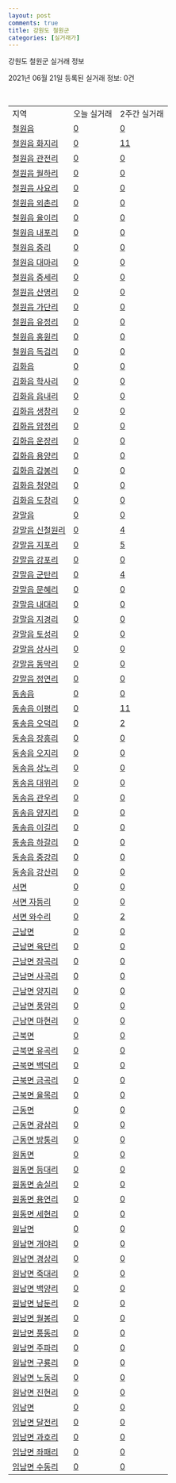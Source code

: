 ```yaml
---
layout: post
comments: true
title: 강원도 철원군
categories: [실거래가]
---
```


강원도 철원군 실거래 정보

2021년 06월 21일 등록된 실거래 정보: 0건

<script type="text/javascript">
  google.charts.load('current', {'packages':['corechart']});
  google.charts.setOnLoadCallback(drawChart);

  function drawChart() {
    var data = google.visualization.arrayToDataTable([['거래일', '매매', '전월세', '전매'], ['2021-02', 0, 2, 0], ['2021-03', 0, 1, 0], ['2021-04', 7, 3, 0], ['2021-05', 12, 0, 0], ['2021-06', 6, 8, 0]]);

    var options = {
      title: '최근 유형별 거래량 추이',
      legend: { position: 'bottom' }
    };

    var chart = new google.visualization.LineChart(document.getElementById('columnchart_material'));
    chart.draw(data, (options));
  }
</script>

<div id="columnchart_material" style="width: 450px; margin-left: -35px"></div>
<br>
<table class="sortable">
  <tr>
    <td>지역</td>
    <td>오늘 실거래</td>
    <td>2주간 실거래</td>
  </tr>

  
  <tr class="item">
    <td><a href="4278025000.html">철원읍</a></td>
    <td><a href="4278025000.html">0</a></td>
    <td><a href="4278025000.html">0</a></td>
  </tr>
    

  <tr class="item">
    <td><a href="4278025021.html">철원읍 화지리</a></td>
    <td><a href="4278025021.html">0</a></td>
    <td><a href="4278025021.html">11</a></td>
  </tr>
    

  <tr class="item">
    <td><a href="4278025022.html">철원읍 관전리</a></td>
    <td><a href="4278025022.html">0</a></td>
    <td><a href="4278025022.html">0</a></td>
  </tr>
    

  <tr class="item">
    <td><a href="4278025023.html">철원읍 월하리</a></td>
    <td><a href="4278025023.html">0</a></td>
    <td><a href="4278025023.html">0</a></td>
  </tr>
    

  <tr class="item">
    <td><a href="4278025024.html">철원읍 사요리</a></td>
    <td><a href="4278025024.html">0</a></td>
    <td><a href="4278025024.html">0</a></td>
  </tr>
    

  <tr class="item">
    <td><a href="4278025025.html">철원읍 외촌리</a></td>
    <td><a href="4278025025.html">0</a></td>
    <td><a href="4278025025.html">0</a></td>
  </tr>
    

  <tr class="item">
    <td><a href="4278025026.html">철원읍 율이리</a></td>
    <td><a href="4278025026.html">0</a></td>
    <td><a href="4278025026.html">0</a></td>
  </tr>
    

  <tr class="item">
    <td><a href="4278025027.html">철원읍 내포리</a></td>
    <td><a href="4278025027.html">0</a></td>
    <td><a href="4278025027.html">0</a></td>
  </tr>
    

  <tr class="item">
    <td><a href="4278025028.html">철원읍 중리</a></td>
    <td><a href="4278025028.html">0</a></td>
    <td><a href="4278025028.html">0</a></td>
  </tr>
    

  <tr class="item">
    <td><a href="4278025029.html">철원읍 대마리</a></td>
    <td><a href="4278025029.html">0</a></td>
    <td><a href="4278025029.html">0</a></td>
  </tr>
    

  <tr class="item">
    <td><a href="4278025030.html">철원읍 중세리</a></td>
    <td><a href="4278025030.html">0</a></td>
    <td><a href="4278025030.html">0</a></td>
  </tr>
    

  <tr class="item">
    <td><a href="4278025031.html">철원읍 산명리</a></td>
    <td><a href="4278025031.html">0</a></td>
    <td><a href="4278025031.html">0</a></td>
  </tr>
    

  <tr class="item">
    <td><a href="4278025032.html">철원읍 가단리</a></td>
    <td><a href="4278025032.html">0</a></td>
    <td><a href="4278025032.html">0</a></td>
  </tr>
    

  <tr class="item">
    <td><a href="4278025033.html">철원읍 유정리</a></td>
    <td><a href="4278025033.html">0</a></td>
    <td><a href="4278025033.html">0</a></td>
  </tr>
    

  <tr class="item">
    <td><a href="4278025034.html">철원읍 홍원리</a></td>
    <td><a href="4278025034.html">0</a></td>
    <td><a href="4278025034.html">0</a></td>
  </tr>
    

  <tr class="item">
    <td><a href="4278025035.html">철원읍 독검리</a></td>
    <td><a href="4278025035.html">0</a></td>
    <td><a href="4278025035.html">0</a></td>
  </tr>
    

  <tr class="item">
    <td><a href="4278025300.html">김화읍</a></td>
    <td><a href="4278025300.html">0</a></td>
    <td><a href="4278025300.html">0</a></td>
  </tr>
    

  <tr class="item">
    <td><a href="4278025321.html">김화읍 학사리</a></td>
    <td><a href="4278025321.html">0</a></td>
    <td><a href="4278025321.html">0</a></td>
  </tr>
    

  <tr class="item">
    <td><a href="4278025322.html">김화읍 읍내리</a></td>
    <td><a href="4278025322.html">0</a></td>
    <td><a href="4278025322.html">0</a></td>
  </tr>
    

  <tr class="item">
    <td><a href="4278025323.html">김화읍 생창리</a></td>
    <td><a href="4278025323.html">0</a></td>
    <td><a href="4278025323.html">0</a></td>
  </tr>
    

  <tr class="item">
    <td><a href="4278025324.html">김화읍 암정리</a></td>
    <td><a href="4278025324.html">0</a></td>
    <td><a href="4278025324.html">0</a></td>
  </tr>
    

  <tr class="item">
    <td><a href="4278025325.html">김화읍 운장리</a></td>
    <td><a href="4278025325.html">0</a></td>
    <td><a href="4278025325.html">0</a></td>
  </tr>
    

  <tr class="item">
    <td><a href="4278025326.html">김화읍 용양리</a></td>
    <td><a href="4278025326.html">0</a></td>
    <td><a href="4278025326.html">0</a></td>
  </tr>
    

  <tr class="item">
    <td><a href="4278025327.html">김화읍 감봉리</a></td>
    <td><a href="4278025327.html">0</a></td>
    <td><a href="4278025327.html">0</a></td>
  </tr>
    

  <tr class="item">
    <td><a href="4278025328.html">김화읍 청양리</a></td>
    <td><a href="4278025328.html">0</a></td>
    <td><a href="4278025328.html">0</a></td>
  </tr>
    

  <tr class="item">
    <td><a href="4278025329.html">김화읍 도창리</a></td>
    <td><a href="4278025329.html">0</a></td>
    <td><a href="4278025329.html">0</a></td>
  </tr>
    

  <tr class="item">
    <td><a href="4278025600.html">갈말읍</a></td>
    <td><a href="4278025600.html">0</a></td>
    <td><a href="4278025600.html">0</a></td>
  </tr>
    

  <tr class="item">
    <td><a href="4278025621.html">갈말읍 신철원리</a></td>
    <td><a href="4278025621.html">0</a></td>
    <td><a href="4278025621.html">4</a></td>
  </tr>
    

  <tr class="item">
    <td><a href="4278025622.html">갈말읍 지포리</a></td>
    <td><a href="4278025622.html">0</a></td>
    <td><a href="4278025622.html">5</a></td>
  </tr>
    

  <tr class="item">
    <td><a href="4278025623.html">갈말읍 강포리</a></td>
    <td><a href="4278025623.html">0</a></td>
    <td><a href="4278025623.html">0</a></td>
  </tr>
    

  <tr class="item">
    <td><a href="4278025624.html">갈말읍 군탄리</a></td>
    <td><a href="4278025624.html">0</a></td>
    <td><a href="4278025624.html">4</a></td>
  </tr>
    

  <tr class="item">
    <td><a href="4278025625.html">갈말읍 문혜리</a></td>
    <td><a href="4278025625.html">0</a></td>
    <td><a href="4278025625.html">0</a></td>
  </tr>
    

  <tr class="item">
    <td><a href="4278025626.html">갈말읍 내대리</a></td>
    <td><a href="4278025626.html">0</a></td>
    <td><a href="4278025626.html">0</a></td>
  </tr>
    

  <tr class="item">
    <td><a href="4278025627.html">갈말읍 지경리</a></td>
    <td><a href="4278025627.html">0</a></td>
    <td><a href="4278025627.html">0</a></td>
  </tr>
    

  <tr class="item">
    <td><a href="4278025628.html">갈말읍 토성리</a></td>
    <td><a href="4278025628.html">0</a></td>
    <td><a href="4278025628.html">0</a></td>
  </tr>
    

  <tr class="item">
    <td><a href="4278025629.html">갈말읍 상사리</a></td>
    <td><a href="4278025629.html">0</a></td>
    <td><a href="4278025629.html">0</a></td>
  </tr>
    

  <tr class="item">
    <td><a href="4278025630.html">갈말읍 동막리</a></td>
    <td><a href="4278025630.html">0</a></td>
    <td><a href="4278025630.html">0</a></td>
  </tr>
    

  <tr class="item">
    <td><a href="4278025631.html">갈말읍 정연리</a></td>
    <td><a href="4278025631.html">0</a></td>
    <td><a href="4278025631.html">0</a></td>
  </tr>
    

  <tr class="item">
    <td><a href="4278025900.html">동송읍</a></td>
    <td><a href="4278025900.html">0</a></td>
    <td><a href="4278025900.html">0</a></td>
  </tr>
    

  <tr class="item">
    <td><a href="4278025921.html">동송읍 이평리</a></td>
    <td><a href="4278025921.html">0</a></td>
    <td><a href="4278025921.html">11</a></td>
  </tr>
    

  <tr class="item">
    <td><a href="4278025922.html">동송읍 오덕리</a></td>
    <td><a href="4278025922.html">0</a></td>
    <td><a href="4278025922.html">2</a></td>
  </tr>
    

  <tr class="item">
    <td><a href="4278025923.html">동송읍 장흥리</a></td>
    <td><a href="4278025923.html">0</a></td>
    <td><a href="4278025923.html">0</a></td>
  </tr>
    

  <tr class="item">
    <td><a href="4278025924.html">동송읍 오지리</a></td>
    <td><a href="4278025924.html">0</a></td>
    <td><a href="4278025924.html">0</a></td>
  </tr>
    

  <tr class="item">
    <td><a href="4278025925.html">동송읍 상노리</a></td>
    <td><a href="4278025925.html">0</a></td>
    <td><a href="4278025925.html">0</a></td>
  </tr>
    

  <tr class="item">
    <td><a href="4278025926.html">동송읍 대위리</a></td>
    <td><a href="4278025926.html">0</a></td>
    <td><a href="4278025926.html">0</a></td>
  </tr>
    

  <tr class="item">
    <td><a href="4278025927.html">동송읍 관우리</a></td>
    <td><a href="4278025927.html">0</a></td>
    <td><a href="4278025927.html">0</a></td>
  </tr>
    

  <tr class="item">
    <td><a href="4278025928.html">동송읍 양지리</a></td>
    <td><a href="4278025928.html">0</a></td>
    <td><a href="4278025928.html">0</a></td>
  </tr>
    

  <tr class="item">
    <td><a href="4278025929.html">동송읍 이길리</a></td>
    <td><a href="4278025929.html">0</a></td>
    <td><a href="4278025929.html">0</a></td>
  </tr>
    

  <tr class="item">
    <td><a href="4278025930.html">동송읍 하갈리</a></td>
    <td><a href="4278025930.html">0</a></td>
    <td><a href="4278025930.html">0</a></td>
  </tr>
    

  <tr class="item">
    <td><a href="4278025931.html">동송읍 중강리</a></td>
    <td><a href="4278025931.html">0</a></td>
    <td><a href="4278025931.html">0</a></td>
  </tr>
    

  <tr class="item">
    <td><a href="4278025932.html">동송읍 강산리</a></td>
    <td><a href="4278025932.html">0</a></td>
    <td><a href="4278025932.html">0</a></td>
  </tr>
    

  <tr class="item">
    <td><a href="4278031000.html">서면</a></td>
    <td><a href="4278031000.html">0</a></td>
    <td><a href="4278031000.html">0</a></td>
  </tr>
    

  <tr class="item">
    <td><a href="4278031021.html">서면 자등리</a></td>
    <td><a href="4278031021.html">0</a></td>
    <td><a href="4278031021.html">0</a></td>
  </tr>
    

  <tr class="item">
    <td><a href="4278031022.html">서면 와수리</a></td>
    <td><a href="4278031022.html">0</a></td>
    <td><a href="4278031022.html">2</a></td>
  </tr>
    

  <tr class="item">
    <td><a href="4278032000.html">근남면</a></td>
    <td><a href="4278032000.html">0</a></td>
    <td><a href="4278032000.html">0</a></td>
  </tr>
    

  <tr class="item">
    <td><a href="4278032021.html">근남면 육단리</a></td>
    <td><a href="4278032021.html">0</a></td>
    <td><a href="4278032021.html">0</a></td>
  </tr>
    

  <tr class="item">
    <td><a href="4278032022.html">근남면 잠곡리</a></td>
    <td><a href="4278032022.html">0</a></td>
    <td><a href="4278032022.html">0</a></td>
  </tr>
    

  <tr class="item">
    <td><a href="4278032023.html">근남면 사곡리</a></td>
    <td><a href="4278032023.html">0</a></td>
    <td><a href="4278032023.html">0</a></td>
  </tr>
    

  <tr class="item">
    <td><a href="4278032024.html">근남면 양지리</a></td>
    <td><a href="4278032024.html">0</a></td>
    <td><a href="4278032024.html">0</a></td>
  </tr>
    

  <tr class="item">
    <td><a href="4278032025.html">근남면 풍암리</a></td>
    <td><a href="4278032025.html">0</a></td>
    <td><a href="4278032025.html">0</a></td>
  </tr>
    

  <tr class="item">
    <td><a href="4278032026.html">근남면 마현리</a></td>
    <td><a href="4278032026.html">0</a></td>
    <td><a href="4278032026.html">0</a></td>
  </tr>
    

  <tr class="item">
    <td><a href="4278033000.html">근북면</a></td>
    <td><a href="4278033000.html">0</a></td>
    <td><a href="4278033000.html">0</a></td>
  </tr>
    

  <tr class="item">
    <td><a href="4278033021.html">근북면 유곡리</a></td>
    <td><a href="4278033021.html">0</a></td>
    <td><a href="4278033021.html">0</a></td>
  </tr>
    

  <tr class="item">
    <td><a href="4278033022.html">근북면 백덕리</a></td>
    <td><a href="4278033022.html">0</a></td>
    <td><a href="4278033022.html">0</a></td>
  </tr>
    

  <tr class="item">
    <td><a href="4278033023.html">근북면 금곡리</a></td>
    <td><a href="4278033023.html">0</a></td>
    <td><a href="4278033023.html">0</a></td>
  </tr>
    

  <tr class="item">
    <td><a href="4278033024.html">근북면 율목리</a></td>
    <td><a href="4278033024.html">0</a></td>
    <td><a href="4278033024.html">0</a></td>
  </tr>
    

  <tr class="item">
    <td><a href="4278034000.html">근동면</a></td>
    <td><a href="4278034000.html">0</a></td>
    <td><a href="4278034000.html">0</a></td>
  </tr>
    

  <tr class="item">
    <td><a href="4278034021.html">근동면 광삼리</a></td>
    <td><a href="4278034021.html">0</a></td>
    <td><a href="4278034021.html">0</a></td>
  </tr>
    

  <tr class="item">
    <td><a href="4278034022.html">근동면 방통리</a></td>
    <td><a href="4278034022.html">0</a></td>
    <td><a href="4278034022.html">0</a></td>
  </tr>
    

  <tr class="item">
    <td><a href="4278035000.html">원동면</a></td>
    <td><a href="4278035000.html">0</a></td>
    <td><a href="4278035000.html">0</a></td>
  </tr>
    

  <tr class="item">
    <td><a href="4278035021.html">원동면 등대리</a></td>
    <td><a href="4278035021.html">0</a></td>
    <td><a href="4278035021.html">0</a></td>
  </tr>
    

  <tr class="item">
    <td><a href="4278035022.html">원동면 송실리</a></td>
    <td><a href="4278035022.html">0</a></td>
    <td><a href="4278035022.html">0</a></td>
  </tr>
    

  <tr class="item">
    <td><a href="4278035023.html">원동면 용연리</a></td>
    <td><a href="4278035023.html">0</a></td>
    <td><a href="4278035023.html">0</a></td>
  </tr>
    

  <tr class="item">
    <td><a href="4278035024.html">원동면 세현리</a></td>
    <td><a href="4278035024.html">0</a></td>
    <td><a href="4278035024.html">0</a></td>
  </tr>
    

  <tr class="item">
    <td><a href="4278036000.html">원남면</a></td>
    <td><a href="4278036000.html">0</a></td>
    <td><a href="4278036000.html">0</a></td>
  </tr>
    

  <tr class="item">
    <td><a href="4278036021.html">원남면 개야리</a></td>
    <td><a href="4278036021.html">0</a></td>
    <td><a href="4278036021.html">0</a></td>
  </tr>
    

  <tr class="item">
    <td><a href="4278036022.html">원남면 경상리</a></td>
    <td><a href="4278036022.html">0</a></td>
    <td><a href="4278036022.html">0</a></td>
  </tr>
    

  <tr class="item">
    <td><a href="4278036023.html">원남면 죽대리</a></td>
    <td><a href="4278036023.html">0</a></td>
    <td><a href="4278036023.html">0</a></td>
  </tr>
    

  <tr class="item">
    <td><a href="4278036024.html">원남면 백양리</a></td>
    <td><a href="4278036024.html">0</a></td>
    <td><a href="4278036024.html">0</a></td>
  </tr>
    

  <tr class="item">
    <td><a href="4278036025.html">원남면 남둔리</a></td>
    <td><a href="4278036025.html">0</a></td>
    <td><a href="4278036025.html">0</a></td>
  </tr>
    

  <tr class="item">
    <td><a href="4278036026.html">원남면 월봉리</a></td>
    <td><a href="4278036026.html">0</a></td>
    <td><a href="4278036026.html">0</a></td>
  </tr>
    

  <tr class="item">
    <td><a href="4278036027.html">원남면 풍동리</a></td>
    <td><a href="4278036027.html">0</a></td>
    <td><a href="4278036027.html">0</a></td>
  </tr>
    

  <tr class="item">
    <td><a href="4278036028.html">원남면 주파리</a></td>
    <td><a href="4278036028.html">0</a></td>
    <td><a href="4278036028.html">0</a></td>
  </tr>
    

  <tr class="item">
    <td><a href="4278036029.html">원남면 구룡리</a></td>
    <td><a href="4278036029.html">0</a></td>
    <td><a href="4278036029.html">0</a></td>
  </tr>
    

  <tr class="item">
    <td><a href="4278036030.html">원남면 노동리</a></td>
    <td><a href="4278036030.html">0</a></td>
    <td><a href="4278036030.html">0</a></td>
  </tr>
    

  <tr class="item">
    <td><a href="4278036031.html">원남면 진현리</a></td>
    <td><a href="4278036031.html">0</a></td>
    <td><a href="4278036031.html">0</a></td>
  </tr>
    

  <tr class="item">
    <td><a href="4278037000.html">임남면</a></td>
    <td><a href="4278037000.html">0</a></td>
    <td><a href="4278037000.html">0</a></td>
  </tr>
    

  <tr class="item">
    <td><a href="4278037021.html">임남면 달전리</a></td>
    <td><a href="4278037021.html">0</a></td>
    <td><a href="4278037021.html">0</a></td>
  </tr>
    

  <tr class="item">
    <td><a href="4278037022.html">임남면 과호리</a></td>
    <td><a href="4278037022.html">0</a></td>
    <td><a href="4278037022.html">0</a></td>
  </tr>
    

  <tr class="item">
    <td><a href="4278037023.html">임남면 좌패리</a></td>
    <td><a href="4278037023.html">0</a></td>
    <td><a href="4278037023.html">0</a></td>
  </tr>
    

  <tr class="item">
    <td><a href="4278037024.html">임남면 수동리</a></td>
    <td><a href="4278037024.html">0</a></td>
    <td><a href="4278037024.html">0</a></td>
  </tr>
    


</table>


    